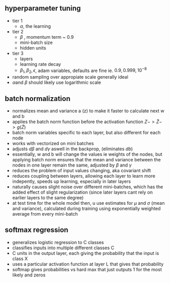 ## hyperparameter tuning
- tier 1
	- $\alpha$, the learning
- tier 2
	- $\beta$ , momentum term ~ 0.9
	- mini-batch size
	- hidden units
- tier 3
	- layers
	- learning rate decay
	- $\beta_1, \beta_2, \epsilon$, adam variables, defaults are fine ie. $0.9, 0.999, 10^{-8}$
- random sampling over appropiate scale generally ideal
- $\alpha$and $\beta$ should likely use logarithmic scale
## batch normalization
- normalizes mean and variance a (z) to make it faster to calculate next w and b
- applies the batch norm function before the activation function $Z -> \tilde{Z} -> g(\tilde{Z})$
- batch norm variables specific to each layer, but also different for each node
- works with vectorized on mini batches
- adjusts $d\beta$ and $d\gamma$ aswell in the backprop, (eliminates $db$)
- essentially, w and b will change the values ie weights of the nodes, but applying batch norm ensures that the mean and variance between the nodes in one layer remain the same, adjusted by $\beta$ and $\gamma$
- reduces the problem of input values changing, aka covariant shift
- reduces coupling between layers, allowing each layer to learn more indepently, speeds up learning, especially in later layers
- naturally causes slight noise over different mini-batches, which has the added effect of slight regularization (since later layers cant rely on earlier layers to the same degree)
- at test time for the whole model then, u use estimates for $\mu$ and $\sigma$ (mean and variance), calculated during training using exponentially weighted average from every mini-batch
## softmax regression
- generalizes logistic regression to C classes
- classifies inputs into multiple different classes C
- C units in the output layer, each giving the probability that the input is class X
- uses a particular activation function at layer L that gives that probability
- softmap gives probabilities vs hard max that just outputs 1 for the most likely and zeros